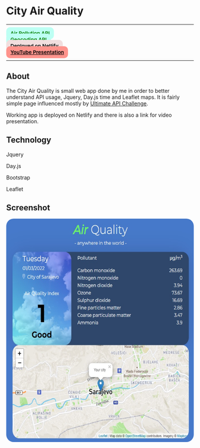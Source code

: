 # City Air Quality

---

<div>
<a href="https://openweathermap.org/api/air-pollution" target="_blank" rel="noopener noreferrer"
    style="padding:0.5rem 0.7rem;
    color: green;
    background: #BDFFF3;
    border-radius:10px;
    font-size:0.85rem;
    font-weight:600;">Air Pollution API</a> <br/>
<a href="https://openweathermap.org/api/geocoding-api" target="_blank" rel="noopener noreferrer"
    style="padding:0.5rem 0.7rem;
    color: green;
    background: #BDFFF3;
    border-radius:10px;
    font-size:0.85rem;
    font-weight:600;">Geocoding API</a> <br/> 
<a href="https://silly-davinci-83f995.netlify.app/" target="_blank" rel="noopener noreferrer"
    style="padding:0.5rem 0.7rem;
    color: black;
    background: #F1DEDE;
    border-radius:10px;
    font-size:0.85rem;
    font-weight:600;">Deployed on Netlify</a> <br/> 
<a href="#" target="_blank" rel="noopener noreferrer"
    style="padding:0.5rem 0.7rem;
    color: black;
    background: #FE938C;
    border-radius:10px;
    font-size:0.85rem;
    font-weight:600;">YouTube Presentation</a> 
</div>

---

## About

<p>The City Air Quality is small web app done by me in order to better understand API usage, Jquery, Day.js time and Leaflet maps. It is fairly simple page influenced mostly by <a href="https://theultimateapichallenge.com/" target="_blank" rel="noopener noreferrer">Ultimate API Challenge</a>.</p>

<p>Working app is deployed on Netlify and there is also a link for video presentation.</p>

## Technology

<p>Jquery</p>
<p>Day.js</p>
<p>Bootstrap</p>
<p>Leaflet</p>

## Screenshot

<img src="/screenshot.jpg" height="600" style="border-radius:20px;margin-bottom:2rem;" />
